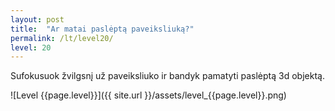 ```yaml
---
layout: post
title:  "Ar matai paslėptą paveiksliuką?"
permalink: /lt/level20/
level: 20
---
```

Sufokusuok žvilgsnį už paveiksliuko ir bandyk pamatyti paslėptą 3d objektą.

![Level {{page.level}}]({{ site.url }}/assets/level_{{page.level}}.png)